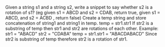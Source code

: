 Given a string s1 and a string s2, write a snippet to say whether s2 is a rotation of s1?
(eg given s1 = ABCD and s2 = CDAB, return true, given s1 = ABCD, and s2 = ACBD , return false)
Create a temp string and store concatenation of string1 and string1 in temp.
temp = str1.str1
If str2 is a substring of temp  then str1 and str2 are rotations of each other.
Example:
str1 = "ABACD"
str2 = "CDABA"
temp = str1.str1 = "ABACDABACD"
Since str2 is substring of temp therefore str2 is a rotation of str1.
